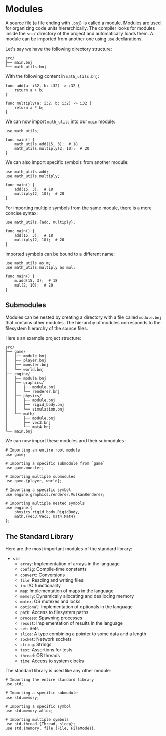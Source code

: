 # Modules

A source file (a file ending with `.bnj`) is called a module. Modules are used for organizing code units hierarchically. The compiler looks for modules inside the `src/` directory of the project and automatically loads them. A module can be imported from another one using `use` declarations.

Let's say we have the following directory structure:
```
src/
├── main.bnj
└── math_utils.bnj
```

With the following content in `math_utils.bnj`:

```banjo
func add(a: i32, b: i32) -> i32 {
    return a + b;
}

func multiply(a: i32, b: i32) -> i32 {
    return a * b;
}
```

We can now import `math_utils` into our `main` module:

```banjo
use math_utils;

func main() {
    math_utils.add(15, 3);  # 18
    math_utils.multiply(2, 10);  # 20
}
```

We can also import specific symbols from another module:

```banjo
use math_utils.add;
use math_utils.multiply;

func main() {
    add(15, 3);  # 18
    multiply(2, 10);  # 20
}
```

For importing multiple symbols from the same module, there is a more concise syntax:

```banjo
use math_utils.{add, multiply};

func main() {
    add(15, 3);  # 18
    multiply(2, 10);  # 20
}
```

Imported symbols can be bound to a different name:

```banjo
use math_utils as m;
use math_utils.multiply as mul;

func main() {
    m.add(15, 3);  # 18
    mul(2, 10);  # 20 
}
```

## Submodules

Modules can be nested by creating a directory with a file called `module.bnj` that contains other modules. The hierarchy of modules corresponds to the filesystem hierarchy of the source files.

Here's an example project structure:

```
src/
├── game/
│   ├── module.bnj
│   ├── player.bnj
│   ├── monster.bnj
│   └── world.bnj
├── engine/
│   ├── module.bnj
│   ├── graphics/
│   │   ├── module.bnj
│   │   └── renderer.bnj
│   ├── physics/
│   │   ├── module.bnj
│   │   ├── rigid_body.bnj
│   │   └── simulation.bnj
│   └── math/
│       ├── module.bnj
│       ├── vec3.bnj
│       └── mat4.bnj
└── main.bnj
```

We can now import these modules and their submodules:

```banjo
# Importing an entire root module
use game;

# Importing a specific submodule from `game`
use game.monster;

# Importing multiple submodules
use game.{player, world};

# Importing a specific symbol
use engine.graphics.renderer.VulkanRenderer;

# Importing multiple nested symbols
use engine.{
    physics.rigid_body.RigidBody,
    math.{vec3.Vec3, mat4.Mat4}
};
```

## The Standard Library

Here are the most important modules of the standard library:

- `std`
    - `array`: Implementation of arrays in the language
    - `config`: Compile-time constants
    - `convert`: Conversions
    - `file`: Reading and writing files
    - `io`: I/O functionality
    - `map`: Implementation of maps in the language
    - `memory`: Dynamically allocating and deallocing memory
    - `mutex`: OS mutexes and locks
    - `optional`: Implementation of optionals in the language
    - `path`: Access to filesystem paths
    - `process`: Spawning processes
    - `result`: Implementation of results in the language
    - `set`: Sets
    - `slice`: A type combining a pointer to some data and a length
    - `socket`: Network sockets
    - `string`: Strings
    - `test`: Assertions for tests
    - `thread`: OS threads
    - `time`: Access to system clocks

The standard library is used like any other module:

```banjo
# Importing the entire standard library
use std;

# Importing a specific submodule
use std.memory;

# Importing a specific symbol
use std.memory.alloc;

# Importing multiple symbols
use std.thread.{Thread, sleep};
use std.{memory, file.{File, FileMode}};
```